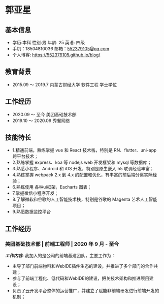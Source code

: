 # 郭亚星

## 基本信息
- 学历:本科   性别:男     年龄: 25    英语: 四级
- 手机：18504810036     邮箱：552379105@qq.com 
- 个人博客: https://552379105.github.io/blog/

## 教育背景
- 2015.09 ～ 2019.7  内蒙古财经大学 软件工程 学士学位

## 工作经历
- 2020.09 ～ 至今 美团基础技术部
- 2019.10 ～ 2020.09 秀餐网络

## 技能特长
- 1.精通前端，熟练掌握 vue 和 React 技术栈，特别是 RN、flutter、uni-app 跨平台技术；
- 2.熟练掌握 express、koa 等 nodejs web 开发框架和 mysql 等数据库；
- 3.熟悉小程序、Android 和 iOS 开发，特别是原生嵌入 h5 联调经验丰富；
- 4.熟练掌握 webpack 2.x 到 4.x 的配置和优化，有丰富的前后端分离实际经验；
- 6.熟练使用 各种ui框架，Eacharts 图表；
- 7.掌握微信小程序开发；
- 8.了解微软和谷歌的人工智能技术栈，特别是谷歌的 Magenta 艺术人工智能项目；
- 9.熟悉数据监控平台

## 工作经历
### 美团基础技术部 | 前端工程师 | 2020 年 9 月 - 至今
***工作内容***: 我加入的是公司的前端基建团队，主要工作为：
- 主导了部门前端物料和WebIDE插件生态的建设，并推进了多个部门的合作共建；
- 参与了前端工程化、低代码和WebIDE的建设，把关技术架构和推进项目建设；
- 负责了云开发平台整体的运营推广，并建立了赋能非前端研发进行前端开发的机制；

